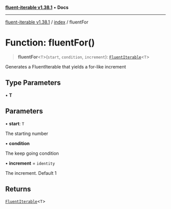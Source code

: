 [**fluent-iterable v1.38.1**](../../README.md) • **Docs**

***

[fluent-iterable v1.38.1](../../README.md) / [index](../README.md) / fluentFor

# Function: fluentFor()

> **fluentFor**\<`T`\>(`start`, `condition`, `increment`): [`FluentIterable`](../interfaces/FluentIterable.md)\<`T`\>

Generates a FluentIterable that yields a for-like increment

## Type Parameters

• **T**

## Parameters

• **start**: `T`

The starting number

• **condition**

The keep going condition

• **increment** = `identity`

The increment. Default 1

## Returns

[`FluentIterable`](../interfaces/FluentIterable.md)\<`T`\>
